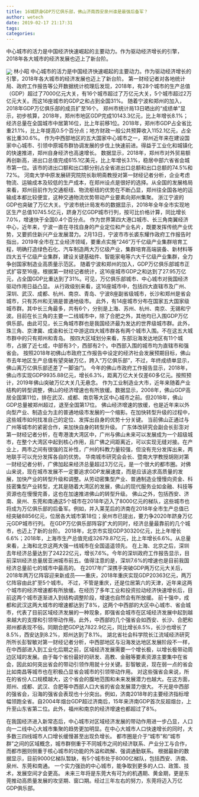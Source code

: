 ```yaml
---
title: 16城跻身GDP万亿俱乐部，佛山济南西安泉州谁是最强后备军？
author: wetech
date: 2019-02-17 21:17:31
tags: 
categories: 
---
```

中心城市的活力是中国经济快速崛起的主要动力。作为驱动经济增长的引擎，2018年各大城市的经济发展也迈上了新台阶。
<!-- more -->
<img align="center" border="0" src="https://imgcdn.yicai.com/uppics/images/2019/02/0c9cfbec7762bf96a9b28d03a2453705.jpg" />
林小昭
中心城市的活力是中国经济快速崛起的主要动力。作为驱动经济增长的引擎，2018年各大城市的经济发展也迈上了新台阶。
第一财经记者对各地统计局、政府工作报告等公开数据统计梳理后发现，2018年，有28个城市的生产总值（GDP）超过了7000亿元大关，有16个城市超过了万亿元大关，5个城市超过2万亿元大关。而这16座城市的GDP之和占到全国31%。
随着宁波和郑州的加入，2018年GDP万亿俱乐部的成员扩至16个。
郑州市统计局13日晒出的“成绩单”显示，初步核算，2018年，郑州市地区GDP完成10143.3亿元，比上年增长8.1%；经济总量在全国城市中居第16位，比上年前移1位。2018年，郑州市GDP占全省比重21.1%，比上年提高0.5个百分点；地方财政一般公共预算收入1152.1亿元，占全省比重30.6%。
作为中西部地区的五大国家中心城市之一，郑州近年来在建设国家中心城市、引领中原城市群协调发展的步伐上快速前进。得益于工业化和城镇化的快速推进，郑州自身经济也高速增长。
数据显示，2018年，郑州市对外贸易额再创新高，进出口总值完成615.1亿美元，比上年增长3.1%，稳居中部六省省会城市第一位。该市的进出口额和出口额分别占全省进出口总额和出口总额的74.5%和72%。
河南大学中原发展研究院院长耿明斋教授对第一财经记者分析，企业考虑物流、运输成本及较低的生产成本，在郑州设点是很好的选择。从全国的发展格局来看，郑州目前作为交通枢纽、物流枢纽的优势在不断凸显，郑州往全国各地的运输成本都比较便宜，这种交通物流优势带动产业要素向郑州集聚。
浙江宁波的GDP也突破了万亿大关。宁波市统计局发布的数据显示，2018年全年全市实现地区生产总值10745.5亿元，跻身万亿GDP城市行列，按可比价格计算，同比增长7.0%，增速快于全国0.4个百分点。
作为世界第四大港口城市、长三角南翼经济中心，近年来，宁波一直在寻找自身的产业定位和产业名片，既要发挥传统产业优势，又要抓住新兴产业发展潜力。2月13日，宁波市市长裘东耀作政府工作报告时指出，2019年全市在工业经济领域，要重点实施“246”万千亿级产业集群培育工程，明确打造绿色石化、汽车制造两大万亿级产业，集群培育高端装备、新材料等四大五千亿级产业集群，建设关键基础件、智能家电等六大千亿级产业集群，全力争创国家制造业高质量示范区。
随着宁波和郑州的加入，GDP万亿俱乐部城市正式扩容至16座。根据第一财经记者统计，这16座城市GDP之和达到了27.95万亿元，占全国GDP比重达到了31%。可见，万亿俱乐部城市、中心城市对我国经济驱动作用日益凸显。
从行政级别来看，这16座城市中，包括四大直辖市及广州、深圳、武汉、成都、杭州、南京、青岛、宁波8座副省级城市，长沙和郑州是省会城市，只有苏州和无锡是普通地级市。
此外，有14座城市分布在国家五大国家级城市群。其中长三角最多，共有6个，分别是上海、苏州、杭州、南京、无锡和宁波。目前在长三角的主要一二线城市中，除了合肥之外，其他均已入围GDP万亿俱乐部。由此可见，长三角城市群也是我国经济最为发达的世界级城市群。此外，珠三角、京津冀、成渝和长江中游这四大城市群各有两个城市入围。不在这五大城市群中的只有郑州和青岛。
按四大区域划分来看，东部沿海发达地区有11个城市，占据了近七成，中部有3个，西部有2个。中西部入围的城市均为直辖市和强省会。
按照2018年初佛山市政府工作报告中设定的经济社会发展预期目标，佛山市去年地区生产总值有望突破万亿，跨入“万亿俱乐部”，不过，年终成绩单显示，佛山离万亿俱乐部还差了一脚油门。
今年的佛山市政府工作报告显示，2018年，佛山市实现GDP9935.88亿元，增长6.3%，距离万亿大关仅差60多亿元。按照预计，2019年佛山突破万亿大关几无悬念。
作为工业制造业大市，近年来随着产业结构的转型调整，佛山的经济增速也有所放缓。数据显示，2008年，佛山GDP高居全国第11位，排在武汉、成都、南京等大区中心城市之前。但2018年，佛山GDP总量被郑州超过，退至全国第17位。
佛山经济增速的放缓，也是近年来以外向型产业、制造业为主的普通地级市发展的一个缩影。在加快转型升级的过程中，这些城市如何找准自己的定位、发挥出自身的优势十分关键。
当前佛山正通过与广州等城市的紧密合作，来加快自身的转型升级。
广东体改研究会副会长彭澎对第一财经记者分析，在粤港澳大湾区中，广州与佛山未来可以发展成为一个超级城市，在整个大湾区中起到核心作用，且广佛之间距离近，可以实现无缝对接。在产业上，两市之间有很强的互补性，广州的科教力量较强，但没有充分发挥出来，两地联手可以充分发挥各自的优势。
华南城市研究会会长、暨南大学教授胡刚对第一财经记者分析，广佛加起来经济总量超过3万亿元，是一个很大的都市圈。对佛山来说，现在城市发展不一定要追求GDP发展速度，而是应该追求高质量的发展，加快产业的转型升级和调整。从劳动密集型产业、普通制造业慢慢向资金、科技密集型产业转型，尤其是随着大湾区的发展，佛山的现代服务业如金融、科技等资源也在慢慢完善，这也在加速推进佛山的转型升级。
佛山之外，包括西安、济南、泉州、东莞和南通这5个城市在2018年迈入了8000亿元的梯队，这些城市也将成为万亿俱乐部的后备军。例如，并入莱芜后的济南在2018年全市生产总值已经突破8856亿元，位居各大城市第18位；泉州市已提出，要力争2020年跻身万亿元GDP城市行列。
在GDP万亿俱乐部阵容扩大的同时，经济总量最靠前的几个城市，也迈上了新的台阶。
2018年，北京市实现GDP30320亿元，比上年增长6.6%；2018年，上海市生产总值完成32679.87亿元，比上年增长6.6%。从总量来看，上海和北京这两大强一线城市在全国遥遥领先。
在上海、北京之后，深圳去年经济总量达到了24222亿元，增长7.6%。今年的深圳政府工作报告显示，目前深圳经济总量居亚洲城市前五。值得注意的是，深圳7.6%的增速也是目前我国经济总量前七的城市中最高的。
在2017年广深携手突破GDP两万亿元大关后，2018年两万亿阵容迎来新成员——重庆，2018年重庆实现GDP20363亿元，两万亿阵容由此扩至5个城市。
不过，不管是重庆，还是位居第六的天津，近年来这两个城市的经济增速都有所放缓。在经历了多年工业和投资拉动经济快速增长后，目前这两个城市逐渐进入到结构调整阶段，增速也自然会有所放缓。
前十强中，成都和武汉这两大城市的增速都达到了8%，这两个中西部的大区中心城市、省会城市，代表了目前区域经济发展的一种现象，即强省会城市在区域经济发展中起到越来越大的支撑和引领带动作用。此外，中西部的几个强省会如西安、长沙、合肥和郑州都表现不俗。同期合肥GDP达7822.9亿元，同比增长8.5%，长沙也增长了8.5%，西安达到8.2%，郑州达到了8.1%。
湖北省社会科学院长江流域经济研究所所长彭智敏对第一财经记者分析，中西部地区与沿海发达地区发展阶段不一样，在中西部进入到工业化后期之前，区域经济发展需要一个增长极，以增长极带动周边区域的发展。由于每个省份最好的研发、高教、金融等要素资源主要集中在省会，因此如何突出省会的带动引领作用就十分关键。彭智敏说，现在弱一点的省会比如南昌等城市也在积极凸显省会城市的引领带动作用。
对这些强省会来说，所在的省份人口规模越大，这个省会的腹地范围和未来发展潜力也越大。在这方面，郑州、成都、武汉、合肥等中西部人口大省的省会发展潜力很大。
不光是中西部的强省会，沿海的强省会表现也十分突出。例如，济南2018年的主要经济指标增幅领跑全省。自2004年烟台GDP超过济南后，15年来济南GDP首次反超烟台，上升至山东省第二位。此外，福州和南京的经济增速也都超过了8%。
 
 
在我国经济进入新常态后，中心城市对区域经济发展的带动作用进一步凸显，人口向一二线中心大城市集聚的趋势更加明显。在中心大城市人口快速增长的同时，大多数三四线城市人口增长缓慢甚至出现负增长。
都市圈是介于“城市”和“城市群”之间的区域概念，城市群侧重于不同城市之间的经济联系、产业分工与合作，而都市圈则侧重于核心城市的功能的外溢和疏解、强调通勤联系。
根据最新的数据显示，目前9000亿梯队暂缺，有5个城市处于8000亿梯队，包括西安、济南、泉州、东莞和南通。
一个实力强劲的中心城市，能争取到更多的人口、政策、技术，发展空间才会更高。
未来三年将是东莞大有可为的机遇期、黄金期，更是东莞推动高质量发展的攻坚期、窗口期。经过三年左右的努力，东莞将迈入万亿GDP俱乐部。
